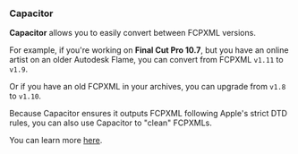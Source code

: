 ### Capacitor

**Capacitor** allows you to easily convert between FCPXML versions.

For example, if you're working on **Final Cut Pro 10.7**, but you have an online artist on an older Autodesk Flame, you can convert from FCPXML `v1.11` to `v1.9`.

Or if you have an old FCPXML in your archives, you can upgrade from `v1.8` to `v1.10`.

Because Capacitor ensures it outputs FCPXML following Apple's strict DTD rules, you can also use Capacitor to "clean" FCPXMLs.

You can learn more [here](https://capacitor.pro).